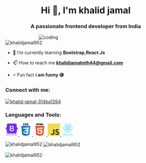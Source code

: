 <h1 align="center">Hi 👋, I'm khalid jamal</h1>
<h3 align="center">A passionate frontend developer from India</h3>


<img align="right" alt="coding" width="400" src="https://user-images.githubusercontent.com/55389276/140866485-8fb1c876-9a8f-4d6a-98dc-08c4981eaf70.gif">

<p align="left"> <img src="https://komarev.com/ghpvc/?username=khalidjamal952&label=Profile%20views&color=0e75b6&style=flat" alt="khalidjamal952" /> </p>

- 🌱 I’m currently learning **Bootstrap,React.Js**

- 📫 How to reach me **khalidjamalmth44@gmail.com**

- ⚡ Fun fact **i am funny 😅**

<h3 align="left">Connect with me:</h3>
<p align="left">
<a href="https://linkedin.com/in/khalid-jamal-314ba1264" target="blank"><img align="center" src="https://raw.githubusercontent.com/rahuldkjain/github-profile-readme-generator/master/src/images/icons/Social/linked-in-alt.svg" alt="khalid-jamal-314ba1264" height="30" width="40" /></a>
</p>

<h3 align="left">Languages and Tools:</h3>
<p align="left"> <a href="https://getbootstrap.com" target="_blank" rel="noreferrer"> <img src="https://raw.githubusercontent.com/devicons/devicon/master/icons/bootstrap/bootstrap-plain-wordmark.svg" alt="bootstrap" width="40" height="40"/> </a> <a href="https://www.w3schools.com/css/" target="_blank" rel="noreferrer"> <img src="https://raw.githubusercontent.com/devicons/devicon/master/icons/css3/css3-original-wordmark.svg" alt="css3" width="40" height="40"/> </a> <a href="https://www.w3.org/html/" target="_blank" rel="noreferrer"> <img src="https://raw.githubusercontent.com/devicons/devicon/master/icons/html5/html5-original-wordmark.svg" alt="html5" width="40" height="40"/> </a> <a href="https://developer.mozilla.org/en-US/docs/Web/JavaScript" target="_blank" rel="noreferrer"> <img src="https://raw.githubusercontent.com/devicons/devicon/master/icons/javascript/javascript-original.svg" alt="javascript" width="40" height="40"/> </a> <a href="https://reactjs.org/" target="_blank" rel="noreferrer"> <img src="https://raw.githubusercontent.com/devicons/devicon/master/icons/react/react-original-wordmark.svg" alt="react" width="40" height="40"/> </a> </p>

<p><img align="left" src="https://github-readme-stats.vercel.app/api/top-langs?username=khalidjamal952&show_icons=true&locale=en&layout=compact" alt="khalidjamal952" /></p>

<p>&nbsp;<img align="center" src="https://github-readme-stats.vercel.app/api?username=khalidjamal952&show_icons=true&locale=en" alt="khalidjamal952" /></p>

<p><img align="center" src="https://github-readme-streak-stats.herokuapp.com/?user=khalidjamal952&" alt="khalidjamal952" /></p>

